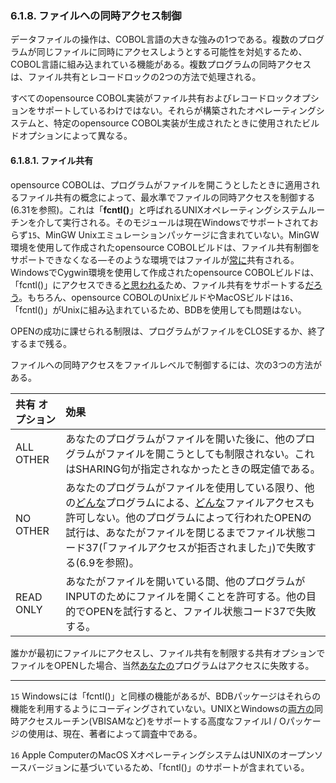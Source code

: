 ### 6.1.8. ファイルへの同時アクセス制御

データファイルの操作は、COBOL言語の大きな強みの1つである。複数のプログラムが同じファイルに同時にアクセスしようとする可能性を対処するため、COBOL言語に組み込まれている機能がある。複数プログラムの同時アクセスは、ファイル共有とレコードロックの2つの方法で処理される。

すべてのopensource COBOL実装がファイル共有およびレコードロックオプションをサポートしているわけではない。それらが構築されたオペレーティングシステムと、特定のopensource COBOL実装が生成されたときに使用されたビルドオプションによって異なる。

#### 6.1.8.1. ファイル共有

opensource COBOLは、プログラムがファイルを開こうとしたときに適用されるファイル共有の概念によって、最水準でファイルの同時アクセスを制御する(6.31を参照)。これは「**fcntl()**」と呼ばれるUNIXオペレーティングシステムルーチンを介して実行される。そのモジュールは現在Windowsでサポートされておらず`15`、MinGW Unixエミュレーションパッケージに含まれていない。MinGW環境を使用して作成されたopensource COBOLビルドは、ファイル共有制御をサポートできなくなる―そのような環境ではファイルが<u>常に</u>共有される。WindowsでCygwin環境を使用して作成されたopensource COBOLビルドは、「fcntl()」にアクセスできる<u>と思われる</u>ため、ファイル共有をサポートする<u>だろう</u>。もちろん、opensource COBOLのUnixビルドやMacOSビルドは`16`、「fcntl()」がUnixに組み込まれているため、BDBを使用しても問題はない。

OPENの成功に課せられる制限は、プログラムがファイルをCLOSEするか、終了するまで残る。

ファイルへの同時アクセスをファイルレベルで制御するには、次の3つの方法がある。

|共有 オプション |効果 |
| :--- | :--- |
|ALL OTHER|あなたのプログラムがファイルを開いた後に、他のプログラムがファイルを開こうとしても制限されない。これはSHARING句が指定されなかったときの既定値である。|
|NO OTHER|あなたのプログラムがファイルを使用している限り、他の<u>どんな</u>プログラムによる、<u>どんな</u>ファイルアクセスも許可しない。他のプログラムによって行われたOPENの試行は、あなたがファイルを閉じるまでファイル状態コード37(「ファイルアクセスが拒否されました」)で失敗する(6.9を参照)。|
|READ ONLY|あなたがファイルを開いている間、他のプログラムがINPUTのためにファイルを開くことを許可する。他の目的でOPENを試行すると、ファイル状態コード37で失敗する。|

誰かが最初にファイルにアクセスし、ファイル共有を制限する共有オプションでファイルをOPENした場合、当然<u>あなたの</u>プログラムはアクセスに失敗する。

---
`15` Windowsには「fcntl()」と同様の機能があるが、BDBパッケージはそれらの機能を利用するようにコーディングされていない。UNIXとWindowsの<u>両方の</u>同時アクセスルーチン(VBISAMなど)をサポートする高度なファイルI / Oパッケージの使用は、現在、著者によって調査中である。

`16` Apple ComputerのMacOS XオペレーティングシステムはUNIXのオープンソースバージョンに基づいているため、「fcntl()」のサポートが含まれている。
